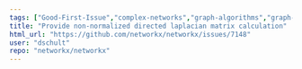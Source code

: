 ```yaml
---
tags: ["Good-First-Issue","complex-networks","graph-algorithms","graph-analysis","graph-generation","graph-theory","graph-visualization","python","spec-0","spec-1","spec-4","type-Documentation","type-Enhancements"]
title: "Provide non-normalized directed laplacian matrix calculation"
html_url: "https://github.com/networkx/networkx/issues/7148"
user: "dschult"
repo: "networkx/networkx"
---
```


